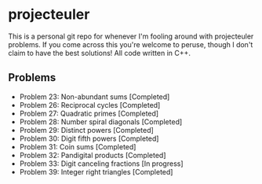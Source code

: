 projecteuler
============

This is a personal git repo for whenever I'm fooling around with projecteuler problems. If you come across this you're welcome to peruse, though I don't claim to have the best solutions! All code written in C++.

Problems
--------
- Problem 23: Non-abundant sums [Completed]
- Problem 26: Reciprocal cycles [Completed]
- Problem 27: Quadratic primes [Completed]
- Problem 28: Number spiral diagonals [Completed]
- Problem 29: Distinct powers [Completed] 
- Problem 30: Digit fifth powers [Completed] 
- Problem 31: Coin sums [Completed]
- Problem 32: Pandigital products [Completed]
- Problem 33: Digit canceling fractions [In progress]
- Problem 39: Integer right triangles [Completed]
